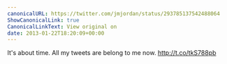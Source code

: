 ```yaml
---
canonicalURL: https://twitter.com/jmjordan/status/293785137542488064
ShowCanonicalLink: true
CanonicalLinkText: View original on
date: 2013-01-22T18:20:09+00:00
---
```

It's about time. All my tweets are belong to me now. http://t.co/tkS788pb
